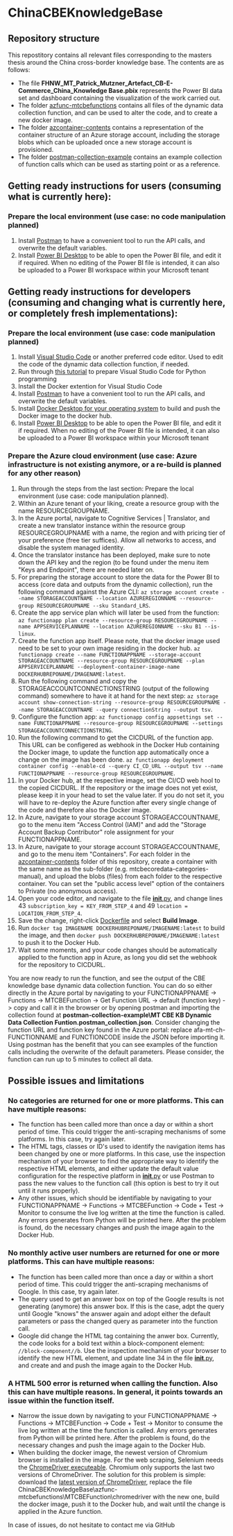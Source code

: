 # ChinaCBEKnowledgeBase

## Repository structure
This repostitory contains all relevant files corresponding to the masters thesis around the China cross-border knowledge base. The contents are as follows:
* The file **FHNW_MT_Patrick_Mutzner_Artefact_CB-E-Commerce_China_Knowledge Base.pbix** represents the Power BI data set and dashboard containing the visualization of the work carried out.
* The folder [azfunc-mtcbefunctions](azfunc-mtcbefunctions) contains all files of the dynamic data collection function, and can be used to alter the code, and to create a new docker image.
* The folder [azcontainer-contents](azcontainer-contents) contains a representation of the container structure of an Azure storage account, including the storage blobs which can be uploaded once a new storage account is provisioned.
* The folder [postman-collection-example](postman-collection-example) contains an example collection of function calls which can be used as starting point or as a reference.

## Getting ready instructions for users (consuming what is currently here):

### Prepare the local environment (use case: no code manipulation planned)
1. Install [Postman](https://www.postman.com/downloads/) to have a convenient tool to run the API calls, and overwrite the default variables.
2. Install [Power BI Desktop](https://powerbi.microsoft.com/en-us/desktop/) to be able to open the Power BI file, and edit it if required. When no editing of the Power BI file is intended, it can also be uploaded to a Power BI workspace within your Microsoft tenant

## Getting ready instructions for developers (consuming and changing what is currently here, or completely fresh implementations):

### Prepare the local environment (use case: code manipulation planned)
1. Install [Visual Studio Code](https://code.visualstudio.com/download) or another preferred code editor. Used to edit the code of the dynamic data collection function, if needed.
2. Run through [this tutorial](https://code.visualstudio.com/docs/python/python-tutorial) to prepare Visual Studio Code for Python programming
3. Install the Docker extention for Visual Studio Code
4. Install [Postman](https://www.postman.com/downloads/) to have a convenient tool to run the API calls, and overwrite the default variables.
5. Install [Docker Desktop for your operating system](https://docs.docker.com/desktop/) to build and push the Docker image to the docker hub.
6. Install [Power BI Desktop](https://powerbi.microsoft.com/en-us/desktop/) to be able to open the Power BI file, and edit it if required. When no editing of the Power BI file is intended, it can also be uploaded to a Power BI workspace within your Microsoft tenant

### Prepare the Azure cloud environment (use case: Azure infrastructure is not existing anymore, or a re-build is planned for any other reason)
1. Run through the steps from the last section: Prepare the local environment (use case: code manipulation planned).
2. Within an Azure tenant of your liking, create a resource group with the name RESOURCEGROUPNAME.
3. In the Azure portal, navigate to Cognitive Services | Translator, and create a new translator instance within the resource group RESOURCEGROUPNAME with a name, the region and with pricing tier of your preference (free tier suffices). Allow all networks to access, and disable the system managed identity.
4. Once the translator instance has been deployed, make sure to note down the API key and the region (to be found under the menu item "Keys and Endpoint", there are needed later on.
5. For preparing the storage account to store the data for the Power BI to access (core data and outputs from the dynamic collection), run the following command against the Azure CLI: ```az storage account create --name STORAGEACCOUNTNAME --location AZUREREGIONNAME --resource-group RESOURCEGROUPNAME --sku Standard_LRS```.
6. Create the app service plan which will later be used from the function: ```az functionapp plan create --resource-group RESOURCEGROUPNAME --name APPSERVICEPLANNAME --location AZUREREGIONNAME --sku B1 --is-linux```.
7. Create the function app itself. Please note, that the docker image used need to be set to your own image residing in the docker hub. ```az functionapp create --name FUNCTIONAPPNAME --storage-account STORAGEACCOUNTNAME --resource-group RESOURCEGROUPNAME --plan APPSERVICEPLANNAME --deployment-container-image-name DOCKERHUBREPONAME/IMAGENAME:latest```.
8. Run the following command and copy the STORAGEACCOUNTCONNECTIONSTRING (output of the following command) somewhere to have it at hand for the next step: ```az storage account show-connection-string --resource-group RESOURCEGROUPNAME --name STORAGEACCOUNTNAME --query connectionString --output tsv```.
9. Configure the function app: ```az functionapp config appsettings set --name FUNCTIONAPPNAME --resource-group RESOURCEGROUPNAME --settings STORAGEACCOUNTCONNECTIONSTRING```.
10. Run the following command to get the CICDURL of the function app. This URL can be configered as webhook in the Docker Hub containing the Docker image, to update the function app automatically once a change on the image has been done. ```az functionapp deployment container config --enable-cd --query CI_CD_URL --output tsv --name FUNCTIONAPPNAME --resource-group RESOURCEGROUPNAME```.
11. In your Docker hub, at the respective image, set the CI/CD web hool to the copied CICDURL. If the repository or the image does not yet exist, please keep it in your head to set the value later. If you do not set it, you will have to re-deploy the Azure function after every single change of the code and therefore also the Docker image.
12. In Azure, navigate to your storage account STORAGEACCOUNTNAME, go to the menu item "Access Control (IAM)" and add the "Storage Account Backup Contributor" role assignment for your FUNCTIONAPPNAME.
13. In Azure, navigate to your storage account STORAGEACCOUNTNAME, and go to the menu item "Containers". For each folder in the [azcontainer-contents](azcontainer-contents) folder of this repository, create a container with the same name as the sub-folder (e.g. mtcbecoredata-categories-manual), and upload the blobs (files) from each folder to the respective container. You can set the "public access level" option of the containers to Private (no anonymous access).
14. Open your code editor, and navigate to the file [__init__.py](azfunc-mtcbefunctions\MTCBEFunction\__init__.py), and change lines 43 ```subscription_key = KEY_FROM_STEP_4``` and 49 ```location = LOCATION_FROM_STEP_4```.
15. Save the change, right-click [Dockerfile](azfunc-mtcbefunctions\Dockerfile) and select **Build Image**.
16. Run ```docker tag IMAGENAME DOCKERHUBREPONAME/IMAGENAME:latest``` to build the image, and then ```docker push DOCKERHUBREPONAME/IMAGENAME:latest``` to push it to the Docker Hub.
17. Wait some moments, and your code changes should be automatically applied to the function app in Azure, as long you did set the webhook for the repository to CICDURL.

You are now ready to run the function, and see the output of the CBE knowledge base dynamic data collection function. You can do so either directly in the Azure portal by navigating to your FUNCTIONAPPNAME -> Functions -> MTCBEFunction -> Get Function URL -> default (function key) -> copy and call it in the browser or by opening postman and importing the collection found at **postman-collection-example\MT CBE KB Dynamic Data Collection Funtion.postman_collection.json**. Consider changing the function URL and function key found in the Azure portal: replace afa-mt-ch-FUNCTIONNAME and FUNCTIONCODE inside the JSON before importing it. Using postman has the benefit that you can see examples of the function calls including the overwrite of the default parameters. Please consider, the function can run up to 5 minutes to collect all data.

## Possible issues and limitations
### No categories are returned for one or more platforms. This can have multiple reasons:
* The function has been called more than once a day or within a short period of time. This could trigger the anti-scraping mechanisms of some platforms. In this case, try again later.
* The HTML tags, classes or ID's used to identify the navigation items has been changed by one or more platforms. In this case, use the inspection mechanism of your browser to find the appropriate way to identify the respective HTML elements, and either update the default value configuration for the respective platform in [__init__.py](azfunc-mtcbefunctions\MTCBEFunction\__init__.py) or use Postman to pass the new values to the function call (this option is best to try it out until it runs properly).
* Any other issues, which should be identifiable by navigating to your FUNCTIONAPPNAME -> Functions -> MTCBEFunction -> Code + Test -> Monitor to consume the live log written at the time the function is called. Any errors generates from Python will be printed here. After the problem is found, do the necessary changes and push the image again to the Docker Hub.

### No monthly active user numbers are returned for one or more platforms. This can have multiple reasons:
* The function has been called more than once a day or within a short period of time. This could trigger the anti-scraping mechanisms of Google. In this case, try again later.
* The query used to get an answer box on top of the Google results is not generating (anymore) this answer box. If this is the case, adpt the query until Google "knows" the answer again and adopt either the default parameters or pass the changed query as parameter into the function call.
* Google did change the HTML tag containing the anwer box. Currently, the code looks for a bold text within a block-component element: ```//block-component//b```. Use the inspection mechanism of your browser to identify the new HTML element, and update line 34 in the file [__init__.py](azfunc-mtcbefunctions\MTCBEFunction\__init__.py), and create and and push the image again to the Docker Hub.

### A HTML 500 error is returned when calling the function. Also this can have multiple reasons. In general, it points towards an issue within the function itself.
* Narrow the issue down by navigating to your FUNCTIONAPPNAME -> Functions -> MTCBEFunction -> Code + Test -> Monitor to consume the live log written at the time the function is called. Any errors generates from Python will be printed here. After the problem is found, do the necessary changes and push the image again to the Docker Hub.
* When building the docker image, the newest version of Chromium browser is installed in the image. For the web scraping, Selenium needs the [ChromeDriver executeable](azfunc-mtcbefunctions\MTCBEFunction\chromedriver). Chromium only supports the last two versions of ChromeDriver. The solution for this problem is simple: download the [latest version of ChromeDriver](https://chromedriver.chromium.org/downloads), replace the file ChinaCBEKnowledgeBase\azfunc-mtcbefunctions\MTCBEFunction\chromedriver with the new one, build the docker image, push it to the Docker hub, and wait until the change is applied in the Azure function.

In case of issues, do not hesitate to contact me via GitHub
